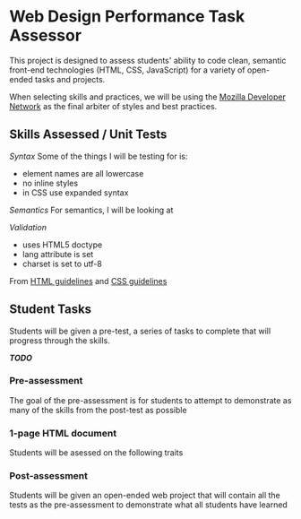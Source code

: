 # Web Design Performance Task Assessor
This project is designed to assess students' ability to code clean, semantic front-end technologies (HTML, CSS, JavaScript) for a variety of open-ended tasks and projects.

When selecting skills and practices, we will be using the [Mozilla Developer Network](https://developer.mozilla.org/) as the final arbiter of styles and best practices. 

## Skills Assessed / Unit Tests
*Syntax*
Some of the things I will be testing for is:
  * element names are all lowercase
  * no inline styles
  * in CSS use expanded syntax

*Semantics*
For semantics, I will be looking at 

*Validation*
  * uses HTML5 doctype
  * lang attribute is set
  * charset is set to utf-8

From [HTML guidelines](https://developer.mozilla.org/en-US/docs/MDN/Contribute/Guidelines/Code_guidelines)
and [CSS guidelines](https://developer.mozilla.org/en-US/docs/MDN/Contribute/Guidelines/Code_guidelines/)

## Student Tasks
Students will be given a pre-test, a series of tasks to complete that will progress through the skills.

***TODO***
### Pre-assessment
The goal of the pre-assessment is for students to attempt to demonstrate as many of the skills from the post-test as possible

### 1-page HTML document
Students will be asessed on the following traits

### Post-assessment
Students will be given an open-ended web project that will contain all the tests as the pre-assessment to demonstrate what all students have learned